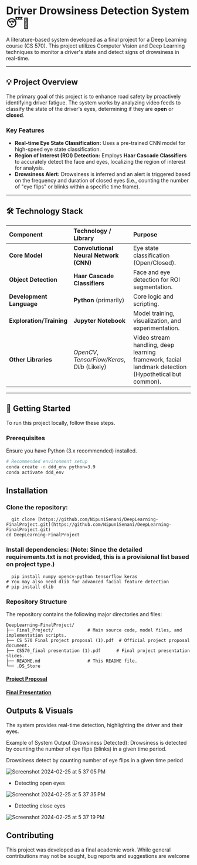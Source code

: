 # Driver Drowsiness Detection System 😴🚗

A literature-based system developed as a final project for a Deep Learning course (CS 570). This project utilizes Computer Vision and Deep Learning techniques to monitor a driver's state and detect signs of drowsiness in real-time.

---

## 💡 Project Overview

The primary goal of this project is to enhance road safety by proactively identifying driver fatigue. The system works by analyzing video feeds to classify the state of the driver's eyes, determining if they are **open** or **closed**.

### Key Features
* **Real-time Eye State Classification:** Uses a pre-trained CNN model for high-speed eye state classification.
* **Region of Interest (ROI) Detection:** Employs **Haar Cascade Classifiers** to accurately detect the face and eyes, localizing the region of interest for analysis.
* **Drowsiness Alert:** Drowsiness is inferred and an alert is triggered based on the frequency and duration of closed eyes (i.e., counting the number of "eye flips" or blinks within a specific time frame).

---

## 🛠️ Technology Stack

| Component | Technology / Library | Purpose |
| :--- | :--- | :--- |
| **Core Model** | **Convolutional Neural Network (CNN)** | Eye state classification (Open/Closed). |
| **Object Detection** | **Haar Cascade Classifiers** | Face and eye detection for ROI segmentation. |
| **Development Language** | **Python** (primarily) | Core logic and scripting. |
| **Exploration/Training** | **Jupyter Notebook** | Model training, visualization, and experimentation. |
| **Other Libraries** | *OpenCV*, *TensorFlow/Keras*, *Dlib* (Likely) | Video stream handling, deep learning framework, facial landmark detection (Hypothetical but common). |

---

## 🚀 Getting Started

To run this project locally, follow these steps.

### Prerequisites

Ensure you have Python (3.x recommended) installed.

```bash
# Recommended environment setup
conda create -n ddd_env python=3.9
conda activate ddd_env
```

## Installation
### Clone the repository:

```
  git clone [https://github.com/NipuniSenani/DeepLearning-FinalProject.git](https://github.com/NipuniSenani/DeepLearning-FinalProject.git)
cd DeepLearning-FinalProject
```

### Install dependencies: (Note: Since the detailed requirements.txt is not provided, this is a provisional list based on project type.)
```
  pip install numpy opencv-python tensorflow keras
# You may also need dlib for advanced facial feature detection
# pip install dlib
```

### Repository Structure
The repository contains the following major directories and files:
```
DeepLearning-FinalProject/
├── Final_Project/             # Main source code, model files, and implementation scripts.
├── CS 570 Final project proposal (1).pdf  # Official project proposal document.
├── CS570_final presentation (1).pdf      # Final project presentation slides.
├── README.md                  # This README file.
└── .DS_Store
```


#### [Project Proposal](https://github.com/NipuniSenani/CS570-Deep-Learning-F23/blob/1574f1521cf7edb866d055a2d35ca4091942ddeb/Final%20Project/CS%20570%20Final%20project%20proposal%20(1).pdf)

#### [Final Presentation](https://github.com/NipuniSenani/CS570-Deep-Learning-F23/blob/1574f1521cf7edb866d055a2d35ca4091942ddeb/Final%20Project/CS570_final%20presentation%20(1).pdf)



## Outputs & Visuals
The system provides real-time detection, highlighting the driver and their eyes.

Example of System Output (Drowsiness Detected): Drowsiness is detected by counting the number of eye flips (blinks) in a given time period.

Drowsiness detect by counting number of eye flips in a given time period

![Screenshot 2024-02-25 at 5 37 05 PM](https://github.com/NipuniSenani/CS570-Deep-Learning-F23/assets/81766272/3f8aa65b-9b62-47a9-a7d0-b7a7c28bb14f)


* Detecting open eyes
  
![Screenshot 2024-02-25 at 5 37 35 PM](https://github.com/NipuniSenani/CS570-Deep-Learning-F23/assets/81766272/fce40663-6a69-42f9-a874-79bba9f7dba1)

* Detecting close eyes
  
![Screenshot 2024-02-25 at 5 37 19 PM](https://github.com/NipuniSenani/CS570-Deep-Learning-F23/assets/81766272/65a9c68b-b7a7-464a-8e8b-aaff9d44e8ae)


## Contributing
This project was developed as a final academic work. While general contributions may not be sought, bug reports and suggestions are welcome



